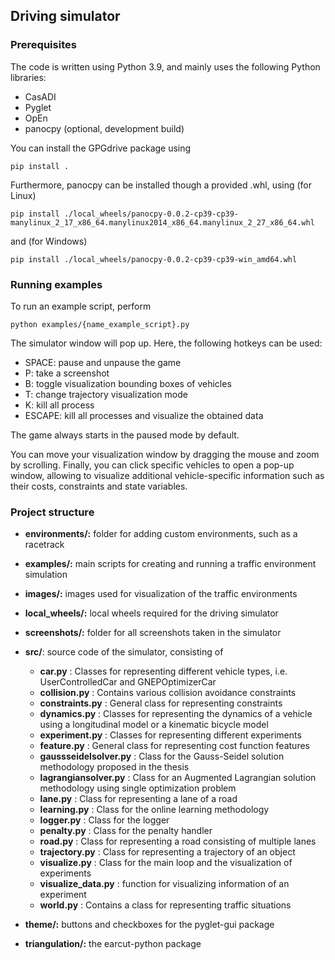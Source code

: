 <!-- Driving simulator -->
## Driving simulator

### Prerequisites
The code is written using Python 3.9, and mainly uses the following Python libraries:
* CasADI
* Pyglet
* OpEn
* panocpy (optional, development build) 

You can install the GPGdrive package using

```
pip install .
```

Furthermore, panocpy can be installed though a provided .whl, using (for Linux)
```
pip install ./local_wheels/panocpy-0.0.2-cp39-cp39-manylinux_2_17_x86_64.manylinux2014_x86_64.manylinux_2_27_x86_64.whl
```
and (for Windows)
```
pip install ./local_wheels/panocpy-0.0.2-cp39-cp39-win_amd64.whl 
```

### Running examples
To run an example script, perform
```
python examples/{name_example_script}.py
```

The simulator window will pop up. Here, the following hotkeys can be used:
* SPACE: pause and unpause the game
* P: take a screenshot
* B: toggle visualization bounding boxes of vehicles
* T: change trajectory visualization mode
* K: kill all process
* ESCAPE: kill all processes and visualize the obtained data

The game always starts in the paused mode by default.

You can move your visualization window by dragging the mouse and zoom by scrolling. Finally, you can click specific vehicles to open a pop-up window, allowing to visualize additional vehicle-specific information such as their costs, constraints and state variables.

### Project structure

* **environments/:** folder for adding custom environments, such as a racetrack

* **examples/:** main scripts for creating and running a traffic environment simulation

* **images/:** images used for visualization of the traffic environments

* **local_wheels/:** local wheels required for the driving simulator

* **screenshots/:** folder for all screenshots taken in the simulator

* **src/**: source code of the simulator, consisting of

  * **car.py** : Classes for representing different vehicle types, i.e. UserControlledCar and GNEPOptimizerCar
  * **collision.py** : Contains various collision avoidance constraints
  * **constraints.py** : General class for representing constraints
  * **dynamics.py** : Classes for representing the dynamics of a vehicle using a longitudinal model or a kinematic bicycle model
  * **experiment.py** : Classes for representing different experiments
  * **feature.py** : General class for representing cost function features
  * **gaussseidelsolver.py** : Class for the Gauss-Seidel solution methodology proposed in the thesis
  * **lagrangiansolver.py** : Class for an Augmented Lagrangian solution methodology using single optimization problem
  * **lane.py** : Class for representing a lane of a road
  * **learning.py** : Class for the online learning methodology
  * **logger.py** : Class for the logger
  * **penalty.py** : Class for the penalty handler
  * **road.py** : Class for representing a road consisting of multiple lanes
  * **trajectory.py** : Class for representing a trajectory of an object
  * **visualize.py** : Class for the main loop and the visualization of experiments
  * **visualize_data.py** : function for visualizing information of an experiment
  * **world.py** : Contains a class for representing traffic situations

* **theme/:** buttons and checkboxes for the pyglet-gui package

* **triangulation/:** the earcut-python package

